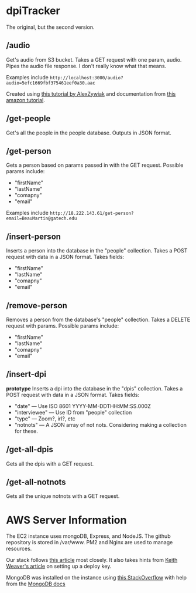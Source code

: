 # dpiTracker
The original, but the second version.

## /audio
Get's audio from S3 bucket. Takes a GET request with one param, audio. Pipes the audio file response. I don't really know what that means.

Examples include `http://localhost:3000/audio?audio=5efc1669fbf375461eef0a30.aac`

Created using [this tutorial by AlexZywiak](https://alexzywiak.github.io/streaming-audio-goodness-from-amazon-s3-to-the-clients-ears/index.html) and documentation from [this amazon tutorial](https://docs.aws.amazon.com/sdk-for-javascript/v2/developer-guide/requests-using-stream-objects.html).

## /get-people
Get's all the people in the people database. Outputs in JSON format.

## /get-person
Gets a person based on params passed in with the GET request. Possible params include:
- "firstName"
- "lastName"
- "comapny"
- "email"

Examples include `http://18.222.143.61/get-person?email=BeauMartin@gatech.edu`

## /insert-person
Inserts a person into the database in the "people" collection. Takes a POST request with data in a JSON format. Takes fields:
- "firstName"
- "lastName"
- "comapny"
- "email"

## /remove-person
Removes a person from the database's "people" collection. Takes a DELETE request with params. Possible params include:
- "firstName"
- "lastName"
- "comapny"
- "email"

## /insert-dpi
**prototype**
Inserts a dpi into the database in the "dpis" collection. Takes a POST request with data in a JSON format. Takes fields:
- "date" — Use ISO 8601 YYYY-MM-DDTHH:MM:SS.000Z
- "interviewee" — Use ID from "people" collection
- "type" — Zoom?, irl?, etc
- "notnots" — A JSON array of not nots. Considering making a collection for these.

## /get-all-dpis
Gets all the dpis with a GET request.

## /get-all-notnots
Gets all the unique notnots with a GET request.

# AWS Server Information

The EC2 instance uses mongoDB, Express, and NodeJS. The github repository is stored in /var/www. PM2 and Nginx are used to manage resources.

Our stack follows [this article](https://itnext.io/deploy-a-mongodb-expressjs-reactjs-nodejs-mern-stack-web-application-on-aws-ec2-2a0d8199a682) most closely. It also takes hints from [Keith Weaver's article](https://medium.com/@Keithweaver_/setting-up-mern-stack-on-aws-ec2-6dc599be4737) on setting up a deploy key.

MongoDB was installed on the instance using [this StackOverflow](https://stackoverflow.com/questions/61547664/im-unable-to-install-mongodb-in-my-ubuntu-system-and-i-face-this-error-while-in) with help from the [MongoDB docs](https://docs.mongodb.com/manual/tutorial/install-mongodb-on-ubuntu/)
